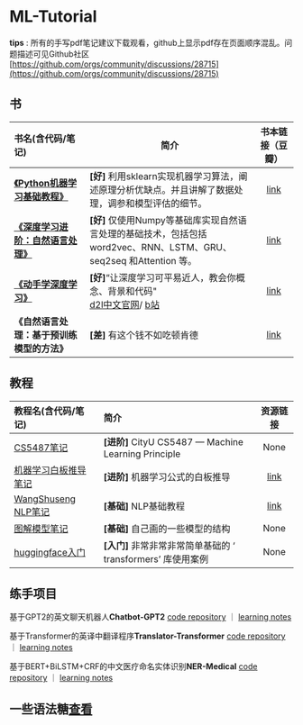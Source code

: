 # ML-Tutorial

**tips** : 所有的手写pdf笔记建议下载观看，github上显示pdf存在页面顺序混乱。问题描述可见Github社区[https://github.com/orgs/community/discussions/28715](https://github.com/orgs/community/discussions/28715)

## 书

| 书名(含代码/笔记)                                                 | 简介                                                         | 书本链接（豆瓣）                                  |
| :----------------------------------------------------------- | ------------------------------------------------------------ | :-------------------------------------------------: |
| [**《Python机器学习基础教程》**](https://github.com/chenjunyi1999/ML-Tutorial/tree/main/python%E6%9C%BA%E5%99%A8%E5%AD%A6%E4%B9%A0%E5%9F%BA%E7%A1%80%E6%95%99%E7%A8%8B) | **[好]** 利用sklearn实现机器学习算法，阐述原理分析优缺点。并且讲解了数据处理，调参和模型评估的细节。 | [link](https://book.douban.com/subject/30147778/) |
| [**《深度学习进阶：自然语言处理》**](https://github.com/chenjunyi1999/ML-Tutorial/tree/main/deep-learning-from-scratch-2) | **[好]** 仅使用Numpy等基础库实现自然语言处理的基础技术，包括包括 word2vec、RNN、LSTM、GRU、seq2seq 和Attention 等。 | [link](https://book.douban.com/subject/35225413/) |
| [**《动手学深度学习》**](https://github.com/chenjunyi1999/ML-Tutorial/tree/main/d2l(Pytorch)) | **[好]**“让深度学习可平易近人，教会你概念、背景和代码"<br />[d2l中文官网](https://zh-v2.d2l.ai/index.html)/ [b站](https://space.bilibili.com/1567748478) | [link](https://book.douban.com/subject/33450010/) |
| **《自然语言处理：基于预训练模型的方法》** | **[差]** 有这个钱不如吃顿肯德                                | [link](https://book.douban.com/subject/35531447/) |


## 教程

| 教程名(含代码/笔记)                                                      | 简介                                              |                     资源链接                      |
| :----------------------------------------------------------- | :------------------------------------------------ | :-----------------------------------------------: |
| [CS5487笔记](https://github.com/chenjunyi1999/ML-Tutorial/tree/main/%E6%9C%BA%E5%99%A8%E5%AD%A6%E4%B9%A0%E5%8E%9F%E7%90%86/CS5487) | **[进阶]** CityU CS5487 — Machine Learning Principle         |                       None                        |
| [机器学习白板推导笔记](https://github.com/chenjunyi1999/ML-Tutorial/tree/main/%E6%9C%BA%E5%99%A8%E5%AD%A6%E4%B9%A0%E5%8E%9F%E7%90%86/shuhuai%E6%9C%BA%E5%99%A8%E5%AD%A6%E4%B9%A0%E7%B3%BB%E5%88%97) | **[进阶]**  机器学习公式的白板推导                            |    [link](https://space.bilibili.com/97068901)    |
| [WangShuseng NLP笔记](https://github.com/chenjunyi1999/ML-Tutorial/blob/main/Wang%20Shusen%20NLP%E6%95%99%E5%AD%A6%EF%BC%88keras%EF%BC%89.pdf) | **[基础]** NLP基础教程                                       | [link](https://book.douban.com/subject/35531447/) |
| [图解模型笔记](https://github.com/chenjunyi1999/ML-Tutorial/tree/main/%E6%A8%A1%E5%9E%8B%E7%AC%94%E8%AE%B0) | **[基础]** 自己画的一些模型的结构                            |                       None                        |
| [huggingface入门](https://github.com/chenjunyi1999/ML-Tutorial/tree/main/huggingface%E5%85%A5%E9%97%A8) | **[入门]** 非常非常非常简单基础的 ‘ transformers’ 库使用案例 |                       None                        |






## 练手项目
基于GPT2的英文聊天机器人**Chatbot-GPT2** [code repository](https://github.com/chenjunyi1999/ChatBot_GPT2) ｜ [learning notes](https://github.com/chenjunyi1999/ML-Tutorial/tree/main/Project_Notes/ChatBot-GPT2%E9%A1%B9%E7%9B%AE%E7%AC%94%E8%AE%B0)

基于Transformer的英译中翻译程序**Translator-Transformer** [code repository](https://github.com/chenjunyi1999/Translator_transformer) ｜ [learning notes](https://github.com/chenjunyi1999/ML-Tutorial/tree/main/Project_Notes/Translator-Transformer%E9%A1%B9%E7%9B%AE%E7%AC%94%E8%AE%B0)

基于BERT+BiLSTM+CRF的中文医疗命名实体识别**NER-Medical** [code repository](https://github.com/chenjunyi1999/NER_Medical) ｜ [learning notes](https://github.com/chenjunyi1999/ML-Tutorial/tree/main/Project_Notes/NER-Medical%E9%A1%B9%E7%9B%AE%E7%AC%94%E8%AE%B0)

## 一些语法糖[查看](https://github.com/chenjunyi1999/ML-Tutorial/blob/main/sugar.md)

